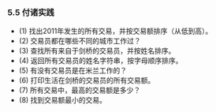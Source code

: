 ### 5.5 付诸实践

* (1) 找出2011年发生的所有交易，并按交易额排序（从低到高）。
* (2) 交易员都在哪些不同的城市工作过？
* (3) 查找所有来自于剑桥的交易员，并按姓名排序。
* (4) 返回所有交易员的姓名字符串，按字母顺序排序。
* (5) 有没有交易员是在米兰工作的？
* (6) 打印生活在剑桥的交易员的所有交易额。
* (7) 所有交易中，最高的交易额是多少？
* (8) 找到交易额最小的交易。
